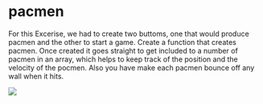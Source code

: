 # pacmen

For this Excerise, we had to create two buttoms, one that would produce pacmen and the other to start a game.
Create a function that creates pacmen. 
Once created it goes straight to get included to a number of pacmen in an array, which helps to keep track of the position and the velocity of the pocmen.
Also you have make each pacmen bounce off any wall when it hits.

<img src="PacMan1.png">
